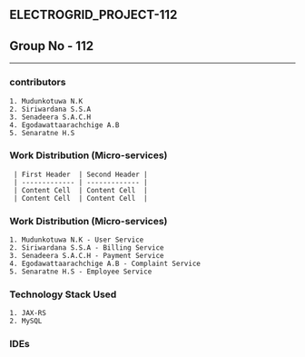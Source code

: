 ## ELECTROGRID_PROJECT-112
## Group No - 112
---
### contributors
    1. Mudunkotuwa N.K
    2. Siriwardana S.S.A
    3. Senadeera S.A.C.H
    4. Egodawattaarachchige A.B
    5. Senaratne H.S

### Work Distribution (Micro-services)
     | First Header  | Second Header |
     | ------------- | ------------- |
     | Content Cell  | Content Cell  |
     | Content Cell  | Content Cell  |

### Work Distribution (Micro-services)
    1. Mudunkotuwa N.K - User Service
    2. Siriwardana S.S.A - Billing Service
    3. Senadeera S.A.C.H - Payment Service
    4. Egodawattaarachchige A.B - Complaint Service
    5. Senaratne H.S - Employee Service
    
 ### Technology Stack Used
    1. JAX-RS
    2. MySQL
    
 ### IDEs
    
   
